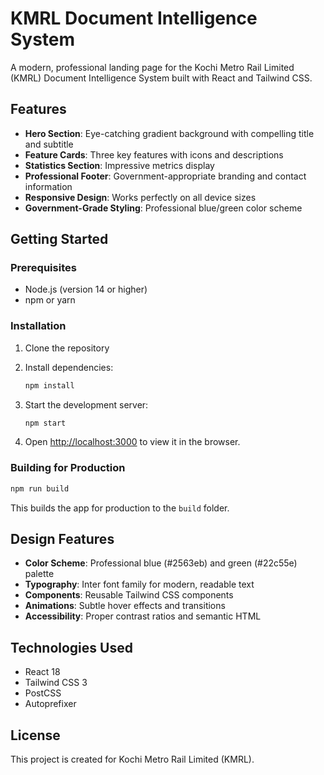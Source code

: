 # KMRL Document Intelligence System

A modern, professional landing page for the Kochi Metro Rail Limited (KMRL) Document Intelligence System built with React and Tailwind CSS.

## Features

- **Hero Section**: Eye-catching gradient background with compelling title and subtitle
- **Feature Cards**: Three key features with icons and descriptions
- **Statistics Section**: Impressive metrics display
- **Professional Footer**: Government-appropriate branding and contact information
- **Responsive Design**: Works perfectly on all device sizes
- **Government-Grade Styling**: Professional blue/green color scheme

## Getting Started

### Prerequisites

- Node.js (version 14 or higher)
- npm or yarn

### Installation

1. Clone the repository
2. Install dependencies:
   ```bash
   npm install
   ```

3. Start the development server:
   ```bash
   npm start
   ```

4. Open [http://localhost:3000](http://localhost:3000) to view it in the browser.

### Building for Production

```bash
npm run build
```

This builds the app for production to the `build` folder.

## Design Features

- **Color Scheme**: Professional blue (#2563eb) and green (#22c55e) palette
- **Typography**: Inter font family for modern, readable text
- **Components**: Reusable Tailwind CSS components
- **Animations**: Subtle hover effects and transitions
- **Accessibility**: Proper contrast ratios and semantic HTML

## Technologies Used

- React 18
- Tailwind CSS 3
- PostCSS
- Autoprefixer

## License

This project is created for Kochi Metro Rail Limited (KMRL).
